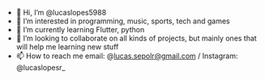 - 👋 Hi, I’m @lucaslopes5988
- 👀 I’m interested in programming, music, sports, tech and games
- 🌱 I’m currently learning Flutter, python
- 💞️ I’m looking to collaborate on all kinds of projects, but mainly ones that will help me learning new stuff
- 📫 How to reach me email: @lucas.sepolr@gmail.com / Instagram: @lucaslopesr_

<!---
lucaslopes5988/lucaslopes5988 is a ✨ special ✨ repository because its `README.md` (this file) appears on your GitHub profile.
You can click the Preview link to take a look at your changes.
--->
